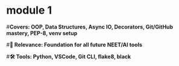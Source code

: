 # module 1
#**Covers: OOP, Data Structures, Async IO, Decorators, Git/GitHub mastery, PEP-8, venv setup**


#**🔗 Relevance: Foundation for all future NEET/AI tools**

#**🛠️ Tools: Python, VSCode, Git CLI, flake8, black**
